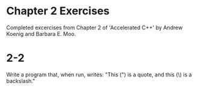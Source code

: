 # Chapter 2 Exercises
Completed excercises from Chapter 2 of 'Accelerated C++' by Andrew Koenig and Barbara E. Moo.

# 2-2
Write a program that, when run, writes: "This (") is a quote, and this (\\) is a backslash."
